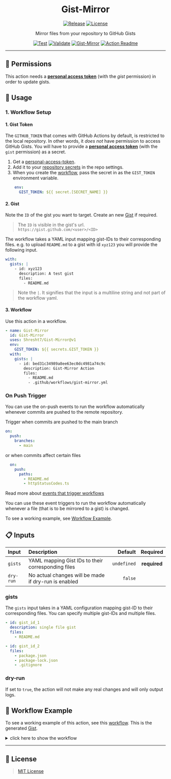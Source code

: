 <h1 align='center'>
  Gist-Mirror
</h1>


<div align='center'>

[![Release](https://img.shields.io/github/v/release/Shresht7/Gist-Mirror?style=for-the-badge)](https://github.com/Shresht7/Gist-Mirror/releases)
[![License](https://img.shields.io/github/license/Shresht7/Gist-Mirror?style=for-the-badge)](./LICENSE)

</div>

<p align='center'>
  <!-- slot: description  -->
Mirror files from your repository to GitHub Gists
<!-- /slot -->
</p>

<div align='center'>

[![Test](https://github.com/Shresht7/Gist-Mirror/actions/workflows/test.yml/badge.svg)](https://github.com/Shresht7/Gist-Mirror/actions/workflows/test.yml)
[![Validate](https://github.com/Shresht7/Gist-Mirror/actions/workflows/validate.yml/badge.svg)](https://github.com/Shresht7/Gist-Mirror/actions/workflows/validate.yml)
[![Gist-Mirror](https://github.com/Shresht7/Gist-Mirror/actions/workflows/gist-mirror.yml/badge.svg)](https://github.com/Shresht7/Gist-Mirror/actions/workflows/gist-mirror.yml)
[![Action Readme](https://github.com/Shresht7/Gist-Mirror/actions/workflows/action-readme.yml/badge.svg)](https://github.com/Shresht7/Gist-Mirror/actions/workflows/action-readme.yml)

</div>


-------------

## 📑 Permissions

This action needs a [**personal access token**](https://docs.github.com/en/authentication/keeping-your-account-and-data-secure/creating-a-personal-access-token) (with the _gist_ permission) in order to update gists.


## 📖 Usage

### 1. Workflow Setup

#### 1. Gist Token

The `GITHUB_TOKEN` that comes with GitHub Actions by default, is restricted to the local repository. In other words, it _does not_ have permission to access GitHub Gists. You will have to provide a [**personal access token**](https://docs.github.com/en/authentication/keeping-your-account-and-data-secure/creating-a-personal-access-token) (with the `gist` permission) as a secret.

1. Get a [personal-access-token](https://docs.github.com/en/authentication/keeping-your-account-and-data-secure/creating-a-personal-access-token).
1. Add it to your [repository secrets](https://docs.github.com/en/actions/security-guides/encrypted-secrets) in the repo settings.
2. When you create the [workflow](#workflow), pass the secret in as the `GIST_TOKEN` environment variable.

```yaml
    env:
      GIST_TOKEN: ${{ secret.[SECRET_NAME] }}
```

#### 2. Gist

Note the `ID` of the gist you want to target. Create an new [Gist](https://gist.github.com/) if required.

> The `ID` is visible in the gist's url. `https://gist.github.com/<user>/<ID>`

The workflow takes a YAML input mapping gist-IDs to their corresponding files. e.g. to upload `README.md` to a gist with id `xyz123` you will provide the following input.

```yaml
with:
  gists: |
    - id: xyz123
      description: A test gist
      files:
        - README.md
```

> Note the `|`. It signifies that the input is a multiline string and not part of the workflow yaml.

#### 3. Workflow

Use this action in a workflow.

```yaml
- name: Gist-Mirror
  id: Gist-Mirror
  uses: Shresht7/Gist-Mirror@v1
  env:
    GIST_TOKEN: ${{ secrets.GIST_TOKEN }}
  with:
    gists: |
      - id: bed31c34989a8ee63ec0dc4981a74c9c
        description: Gist-Mirror Action
        files:
          - README.md
          - .github/workflows/gist-mirror.yml
```

### On Push Trigger

You can use the on-push events to run the workflow automatically whenever commits are pushed to the remote repository.

Trigger when commits are pushed to the main branch

```yaml
on:
  push:
    branches:
      - main
```

or when commits affect certain files

```yaml
  on:
    push:
      paths:
        - README.md
        - httpStatusCodes.ts
```

Read more about [events that trigger workflows](https://docs.github.com/en/actions/using-workflows/events-that-trigger-workflows)

You can use these event triggers to run the workflow automatically whenever a file (that is to be mirrored to a gist) is changed.

To see a working example, see [Workflow Example](#-workflow-examples).

## 📋 Inputs

<!-- slot: inputs  -->
| Input     | Description                                          |     Default |   Required   |
| :-------- | :--------------------------------------------------- | ----------: | :----------: |
| `gists`   | YAML mapping Gist IDs to their corresponding files   | `undefined` | **required** |
| `dry-run` | No actual changes will be made if dry-run is enabled |     `false` |              |
<!-- /slot -->

### gists

The `gists` input takes in a YAML configuration mapping gist-ID to their corresponding files. You can specify multiple gist-IDs and multiple files.

```yaml
- id: gist_id_1
  description: single file gist
  files:
    - README.md

- id: gist_id_2
  files:
    - package.json
    - package-lock.json
    - .gitignore
```

### dry-run

If set to `true`, the action will not make any real changes and will only output logs.

## 📃 Workflow Example

To see a working example of this action, see this [workflow](./.github/workflows/gist-mirror.yml). This is the generated [Gist](https://gist.github.com/Shresht7/bed31c34989a8ee63ec0dc4981a74c9a).

<details>

  <summary>
    click here to show the workflow
  </summary>

  <br />

<!-- slot: workflow-example prepend ```yaml, append: ``` -->
```yaml
# ===========================================
#                 GIST-MIRROR
# -------------------------------------------
# Mirror files from your repo to GitHub Gists
# ===========================================

name: Gist-Mirror

# Activation Events
# =================

on:
  push:
    paths:
      # Whenever a commit that affects the given files is pushed
      - README.md
      - ./github/workflows/gist-mirror.yml

  workflow_dispatch: # When a workflow event is dispatched manually
    inputs:
      dry-run:
        description: Dry-Run Switch
        default: "false"
        required: false

# Jobs
# ====

jobs:
  Gist-Mirror:
    runs-on: ubuntu-latest

    name: Gist-Mirror
    steps:
      # Actions/Checkout
      # ================

      # Required for GITHUB_WORKSPACE
      - name: Checkout
        uses: actions/checkout@v3

      # Execute Gist-Mirror Action
      # ==========================

      - name: Gist-Mirror
        uses: Shresht7/Gist-Mirror@v1
        id: Gist-Mirror

        # Config Parameters
        # -----------------

        with:
          dry-run: ${{ github.event.inputs.dry-run == 'true' }}
          gists: |
            - id: bed31c34989a8ee63ec0dc4981a74c9a
              description: Gist-Mirror Action
              files:
                - README.md
                - .github/workflows/gist-mirror.yml

        # Environment Variables
        # ---------------------

        env:
          GIST_TOKEN: ${{ secrets.GIST_TOKEN }} # Personal-Access-Token with gist permissions.

```
<!-- /slot -->

</details>

---

## 📑 License

> [MIT License](./LICENSE)